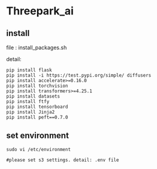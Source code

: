 # Threepark_ai

## install

file : install_packages.sh

detail:


    pip install flask
    pip install -i https://test.pypi.org/simple/ diffusers
    pip install accelerate>=0.16.0
    pip install torchvision
    pip install transformers>=4.25.1
    pip install datasets
    pip install ftfy
    pip install tensorboard
    pip install Jinja2
    pip install peft==0.7.0


## set environment
    sudo vi /etc/environment

    #please set s3 settings. detail: .env file
